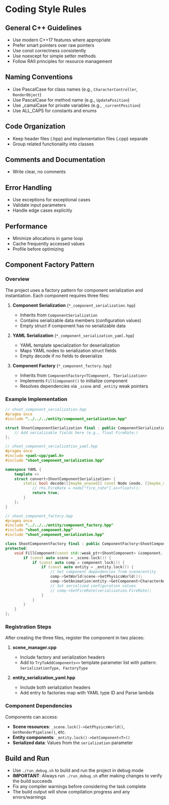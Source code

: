# Coding Style Rules

## General C++ Guidelines
- Use modern C++17 features where appropriate
- Prefer smart pointers over raw pointers
- Use const correctness consistently
- Use noexcept for simple setter methods
- Follow RAII principles for resource management

## Naming Conventions
- Use PascalCase for class names (e.g., `CharacterController`, `RenderObject`)
- Use PascalCase for method name (e.g., `UpdatePosition`)
- Use _camalCase for private variables (e.g., `_currentPosition`)
- Use ALL_CAPS for constants and enums

## Code Organization
- Keep header files (.hpp) and implementation files (.cpp) separate
- Group related functionality into classes

## Comments and Documentation
- Write clear, no comments

## Error Handling
- Use exceptions for exceptional cases
- Validate input parameters
- Handle edge cases explicitly

## Performance
- Minimize allocations in game loop
- Cache frequently accessed values
- Profile before optimizing

## Component Factory Pattern

### Overview
The project uses a factory pattern for component serialization and instantiation. Each component requires three files:

1. **Component Serialization** (`*_component_serialization.hpp`)
   - Inherits from `ComponentSerialization`
   - Contains serializable data members (configuration values)
   - Empty struct if component has no serializable data

2. **YAML Serialization** (`*_component_serialization_yaml.hpp`)
   - YAML template specialization for deserialization
   - Maps YAML nodes to serialization struct fields
   - Empty decode if no fields to deserialize

3. **Component Factory** (`*_component_factory.hpp`)
   - Inherits from `ComponentFactory<TComponent, TSerialization>`
   - Implements `FillComponent()` to initialize component
   - Resolves dependencies via `_scene` and `_entity` weak pointers

### Example Implementation

```cpp
// shoot_component_serialization.hpp
#pragma once
#include "../../../entity/component_serialization.hpp"

struct ShootComponentSerialization final : public ComponentSerialization {
    // Add serializable fields here (e.g., float FireRate;)
};

// shoot_component_serialization_yaml.hpp
#pragma once
#include <yaml-cpp/yaml.h>
#include "shoot_component_serialization.hpp"

namespace YAML {
    template <>
    struct convert<ShootComponentSerialization> {
        static bool decode([[maybe_unused]] const Node &node, [[maybe_unused]] ShootComponentSerialization &rhs) {
            // rhs.FireRate = node["fire_rate"].as<float>();
            return true;
        }
    };
}

// shoot_component_factory.hpp
#pragma once
#include "../../../entity/component_factory.hpp"
#include "shoot_component.hpp"
#include "shoot_component_serialization.hpp"

class ShootComponentFactory final : public ComponentFactory<ShootComponent, ShootComponentSerialization> {
protected:
    void FillComponent(const std::weak_ptr<ShootComponent> &component, const ShootComponentSerialization &serialization) override {
        if (const auto scene = _scene.lock()) {
            if (const auto comp = component.lock()) {
                if (const auto entity = _entity.lock()) {
                    // Set component dependencies from scene/entity
                    comp->SetWorld(scene->GetPhysicsWorld());
                    comp->SetAnimation(entity->GetComponent<CharacterAnimationComponent>());
                    // Set serialized configuration values
                    // comp->SetFireRate(serialization.FireRate);
                }
            }
        }
    }
};
```

### Registration Steps

After creating the three files, register the component in two places:

1. **scene_manager.cpp**
   - Include factory and serialization headers
   - Add to `TryToAddComponents<>` template parameter list with pattern: `SerializationType, FactoryType`

2. **entity_serialization_yaml.hpp**
   - Include both serialization headers
   - Add entry to factories map with YAML type ID and Parse lambda

### Component Dependencies

Components can access:
- **Scene resources**: `_scene.lock()->GetPhysicsWorld()`, `GetRenderPipeline()`, etc.
- **Entity components**: `_entity.lock()->GetComponent<T>()`
- **Serialized data**: Values from the `serialization` parameter

## Build and Run
- Use `./run_debug.sh` to build and run the project in debug mode
- **IMPORTANT**: Always run `./run_debug.sh` after making changes to verify the build succeeds
- Fix any compiler warnings before considering the task complete
- The build output will show compilation progress and any errors/warnings
